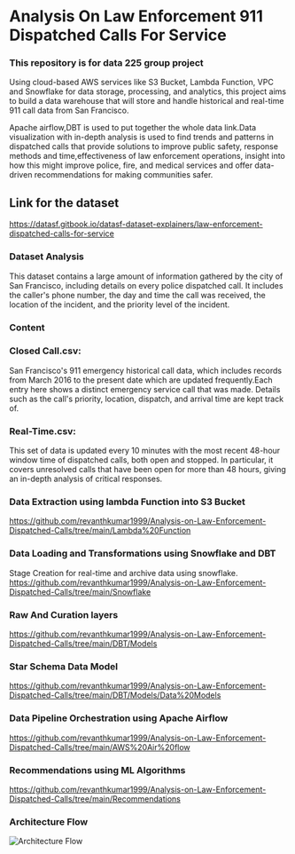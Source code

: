 # Analysis On Law Enforcement 911 Dispatched Calls For Service 
 
### This repository is for data 225 group project

Using cloud-based AWS services like S3 Bucket, Lambda Function, VPC and Snowflake for data storage, processing, and analytics, this project aims to build a data warehouse that will store and handle historical and real-time 911 call data from San Francisco. 

Apache airflow,DBT is used to put together the whole data link.Data visualization with in-depth analysis is used to find trends and patterns in dispatched calls that  provide solutions to improve public safety, response methods and time,effectiveness of law enforcement operations, insight into how this might improve police, fire, and medical services and offer data-driven recommendations for making communities safer.
 
## Link for the dataset
https://datasf.gitbook.io/datasf-dataset-explainers/law-enforcement-dispatched-calls-for-service

### Dataset Analysis
This dataset contains a large amount of information gathered by the city of San Francisco, including details on every police dispatched call.
It includes the caller's phone number, the day and time the call was received, the location of the incident, and the priority level of the incident. 

### Content
### Closed Call.csv:
San Francisco's  911 emergency historical call data, which includes records from March 2016 to the present date which are updated frequently.Each entry here shows a distinct emergency service call that was made. Details such as the call's priority, location, dispatch, and arrival time are kept track of.

### Real-Time.csv:
This set of data is updated every 10 minutes with the most recent 48-hour window time of dispatched calls, both open and stopped. In particular, it covers unresolved calls that have been open for more than 48 hours, giving an in-depth analysis of critical responses.

### Data Extraction using lambda Function into S3 Bucket
<https://github.com/revanthkumar1999/Analysis-on-Law-Enforcement-Dispatched-Calls/tree/main/Lambda%20Function>

### Data Loading and Transformations using Snowflake and DBT
Stage Creation for real-time and archive data using snowflake.
<https://github.com/revanthkumar1999/Analysis-on-Law-Enforcement-Dispatched-Calls/tree/main/Snowflake>

### Raw And Curation layers
<https://github.com/revanthkumar1999/Analysis-on-Law-Enforcement-Dispatched-Calls/tree/main/DBT/Models>

### Star Schema Data Model
<https://github.com/revanthkumar1999/Analysis-on-Law-Enforcement-Dispatched-Calls/tree/main/DBT/Models/Data%20Models>

### Data Pipeline Orchestration using Apache Airflow 
<https://github.com/revanthkumar1999/Analysis-on-Law-Enforcement-Dispatched-Calls/tree/main/AWS%20Air%20flow>

### Recommendations using ML Algorithms
<https://github.com/revanthkumar1999/Analysis-on-Law-Enforcement-Dispatched-Calls/tree/main/Recommendations>










### Architecture Flow

![Architecture Flow](https://github.com/revanthkumar1999/Analysis-on-UK-Traffic-Accidents/blob/main/ELT%20Flow/Architecture%20Flow.png?raw=true)
